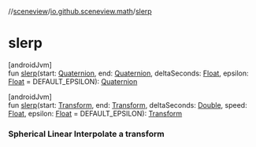 //[sceneview](../../index.md)/[io.github.sceneview.math](index.md)/[slerp](slerp.md)

# slerp

[androidJvm]\
fun [slerp](slerp.md)(start: [Quaternion](../dev.romainguy.kotlin.math/-quaternion/index.md), end: [Quaternion](../dev.romainguy.kotlin.math/-quaternion/index.md), deltaSeconds: [Float](https://kotlinlang.org/api/latest/jvm/stdlib/kotlin/-float/index.html), epsilon: [Float](https://kotlinlang.org/api/latest/jvm/stdlib/kotlin/-float/index.html) = DEFAULT_EPSILON): [Quaternion](../dev.romainguy.kotlin.math/-quaternion/index.md)

[androidJvm]\
fun [slerp](slerp.md)(start: [Transform](index.md#1875660684%2FClasslikes%2F-1571379623), end: [Transform](index.md#1875660684%2FClasslikes%2F-1571379623), deltaSeconds: [Double](https://kotlinlang.org/api/latest/jvm/stdlib/kotlin/-double/index.html), speed: [Float](https://kotlinlang.org/api/latest/jvm/stdlib/kotlin/-float/index.html), epsilon: [Float](https://kotlinlang.org/api/latest/jvm/stdlib/kotlin/-float/index.html) = DEFAULT_EPSILON): [Transform](index.md#1875660684%2FClasslikes%2F-1571379623)

###  Spherical Linear Interpolate a transform
